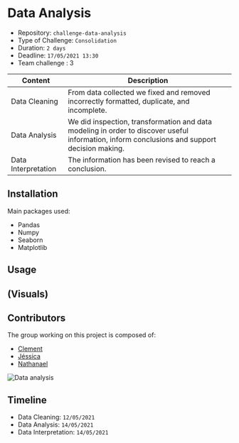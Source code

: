 # Data Analysis

- Repository: `challenge-data-analysis`
- Type of Challenge: `Consolidation`
- Duration: `2 days`
- Deadline: `17/05/2021 13:30`
- Team challenge : 3


| Content | Description |
|---|---|
| Data Cleaning| From data collected we fixed and removed incorrectly formatted, duplicate, and incomplete.|
| Data Analysis| We did inspection, transformation and data modeling in order to discover useful information, inform conclusions and support decision making. |
| Data Interpretation| The information has been revised to reach a conclusion. |


## Installation

Main packages used:

- Pandas
- Numpy
- Seaborn
- Matplotlib

## Usage
## (Visuals)
## Contributors

The group working on this project is composed of:

- [Clement](https://github.com/clementhaen) 
- [Jéssica](https://github.com/jessicambs) 
- [Nathanael](https://github.com/Nathanael-Mariaule) 


![Data analysis](https://media2.giphy.com/media/3oKIPEqDGUULpEU0aQ/giphy.gif?cid=790b7611ba633990284d2c0bc85a7e2314edb6906e915a04&rid=giphy.gif&ct=ghttps://cdn.dribbble.com/users/2918596/screenshots/6783174/seo.gif)



## Timeline
- Data Cleaning: `12/05/2021`
- Data Analysis: `14/05/2021`
- Data Interpretation: `14/05/2021`


